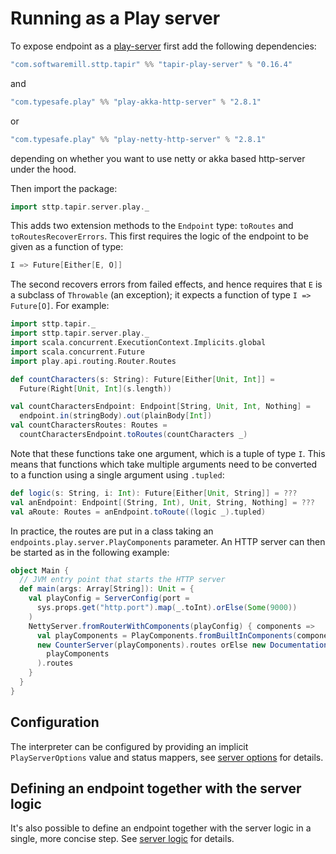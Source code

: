 # Running as a Play server

To expose endpoint as a [play-server](https://www.playframework.com/) first add the following dependencies:
```scala
"com.softwaremill.sttp.tapir" %% "tapir-play-server" % "0.16.4"
```
and 
```scala
"com.typesafe.play" %% "play-akka-http-server" % "2.8.1"
```

or

```scala
"com.typesafe.play" %% "play-netty-http-server" % "2.8.1"
```

depending on whether you want to use netty or akka based http-server under the hood.


Then import the package:

```scala
import sttp.tapir.server.play._
```

This adds two extension methods to the `Endpoint` type: `toRoutes` and `toRoutesRecoverErrors`. This first requires the 
logic of the endpoint to be given as a function of type:

```scala
I => Future[Either[E, O]]
```

The second recovers errors from failed effects, and hence requires that `E` is 
a subclass of `Throwable` (an exception); it expects a function of type `I => Future[O]`. For example:

```scala
import sttp.tapir._
import sttp.tapir.server.play._
import scala.concurrent.ExecutionContext.Implicits.global
import scala.concurrent.Future
import play.api.routing.Router.Routes

def countCharacters(s: String): Future[Either[Unit, Int]] = 
  Future(Right[Unit, Int](s.length))

val countCharactersEndpoint: Endpoint[String, Unit, Int, Nothing] = 
  endpoint.in(stringBody).out(plainBody[Int])
val countCharactersRoutes: Routes = 
  countCharactersEndpoint.toRoutes(countCharacters _)
```

Note that these functions take one argument, which is a tuple of type `I`. This means that functions which take multiple 
arguments need to be converted to a function using a single argument using `.tupled`:

```scala
def logic(s: String, i: Int): Future[Either[Unit, String]] = ???
val anEndpoint: Endpoint[(String, Int), Unit, String, Nothing] = ??? 
val aRoute: Routes = anEndpoint.toRoute((logic _).tupled)
```

In practice, the routes are put in a class taking an `endpoints.play.server.PlayComponents` parameter. 
An HTTP server can then be started as in the following example:

```scala
object Main {
  // JVM entry point that starts the HTTP server
  def main(args: Array[String]): Unit = {
    val playConfig = ServerConfig(port =
      sys.props.get("http.port").map(_.toInt).orElse(Some(9000))
    )
    NettyServer.fromRouterWithComponents(playConfig) { components =>
      val playComponents = PlayComponents.fromBuiltInComponents(components)
      new CounterServer(playComponents).routes orElse new DocumentationServer(
        playComponents
      ).routes
    }
  }
}
```

## Configuration

The interpreter can be configured by providing an implicit `PlayServerOptions` value and status mappers, see
[server options](options.html) for details.

## Defining an endpoint together with the server logic

It's also possible to define an endpoint together with the server logic in a single, more concise step. See
[server logic](logic.html) for details.
